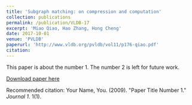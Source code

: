 ```yaml
---
title: 'Subgraph matching: on compression and computation'
collection: publications
permalink: /publication/VLDB-17
excerpt: 'Miao Qiao, Hao Zhang, Hong Cheng'
date: 2017-10-01
venue: 'PVLDB'
paperurl: 'http://www.vldb.org/pvldb/vol11/p176-qiao.pdf'
citation:
---
```

This paper is about the number 1. The number 2 is left for future work.

[Download paper here](http://academicpages.github.io/files/paper1.pdf)

Recommended citation: Your Name, You. (2009). "Paper Title Number 1." <i>Journal 1</i>. 1(1).

